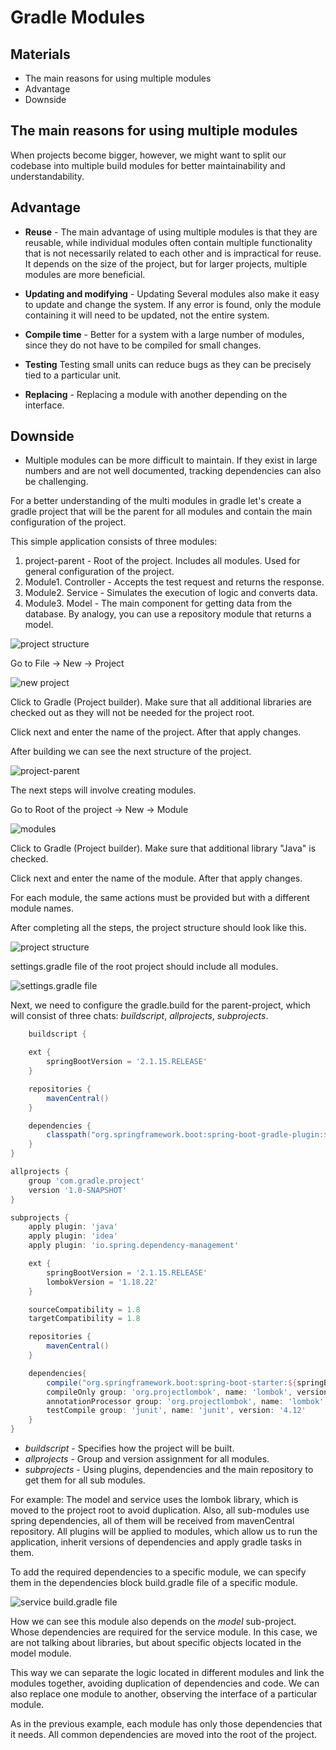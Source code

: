 # Gradle Modules

## Materials
+ The main reasons for using multiple modules
+ Advantage
+ Downside

## The main reasons for using multiple modules

When projects become bigger, however, we might want to split our codebase into multiple build modules for better maintainability and understandability.

## Advantage

* <b>Reuse</b> - The main advantage of using multiple modules is that they are reusable, while individual modules often contain multiple functionality that is not necessarily related to each other and is impractical for reuse. It depends on the size of the project, but for larger projects, multiple modules are more beneficial.

* <b>Updating and modifying</b> - Updating Several modules also make it easy to update and change the system. If any error is found, only the module containing it will need to be updated, not the entire system.

* <b>Compile time</b> - Better for a system with a large number of modules, since they do not have to be compiled for small changes.

* <b>Testing</b> Testing small units can reduce bugs as they can be precisely tied to a particular unit.

* <b>Replacing</b> - Replacing a module with another depending on the interface.

## Downside
* Multiple modules can be more difficult to maintain. If they exist in large numbers and are not well documented, tracking dependencies can also be challenging. 

For a better understanding of the multi modules in gradle let's create a gradle project that will be the parent for all modules and contain the main configuration of the project.

This simple application consists of three modules:
1. project-parent - Root of the project. Includes all modules. Used for general configuration of the project.
2. Module1. Controller - Accepts the test request and returns the response.
3. Module2. Service - Simulates the execution of logic and converts data.
4. Module3. Model - The main component for getting data from the database. By analogy, you can use a repository module that returns a model.

![](media/project-structure.png "project structure")

Go to File -> New -> Project

![](media/new-project.png "new project")

Click to Gradle (Project builder). Make sure that all additional libraries are checked out as they will not be needed for the project root.

Click next and enter the name of the project. After that apply changes.

After building we can see the next structure of the project.

![](media/project-parent.png "project-parent")

The next steps will involve creating modules.

Go to Root of the project -> New -> Module

![](media/modules.png "modules")

Click to Gradle (Project builder). Make sure that additional library "Java" is checked.

Click next and enter the name of the module. After that apply changes.

For each module, the same actions must be provided but with a different module names.

After completing all the steps, the project structure should look like this.

![](media/all-structure.png "project structure")

settings.gradle file of the root project should include all modules.

![](media/settings-gradle.png "settings.gradle file")


Next, we need to configure the gradle.build for the parent-project, which will consist of three chats: *buildscript*, *allprojects*, *subprojects*.
```groovy
    buildscript {

    ext {
        springBootVersion = '2.1.15.RELEASE'
    }

    repositories {
        mavenCentral()
    }

    dependencies {
        classpath("org.springframework.boot:spring-boot-gradle-plugin:${springBootVersion}")
    }
}

allprojects {
    group 'com.gradle.project'
    version '1.0-SNAPSHOT'
}

subprojects {
    apply plugin: 'java'
    apply plugin: 'idea'
    apply plugin: 'io.spring.dependency-management'

    ext {
        springBootVersion = '2.1.15.RELEASE'
        lombokVersion = '1.18.22'
    }

    sourceCompatibility = 1.8
    targetCompatibility = 1.8

    repositories {
        mavenCentral()
    }

    dependencies{
        compile("org.springframework.boot:spring-boot-starter:${springBootVersion}")
        compileOnly group: 'org.projectlombok', name: 'lombok', version: "${lombokVersion}"
        annotationProcessor group: 'org.projectlombok', name: 'lombok', version: "${lombokVersion}"
        testCompile group: 'junit', name: 'junit', version: '4.12'
    }
}
```

* *buildscript* - Specifies how the project will be built.
* *allprojects* - Group and version assignment for all modules.
* *subprojects* - Using plugins, dependencies and the main repository to get them for all sub modules.

For example: The model and service uses the lombok library, which is moved to the project root to avoid duplication. Also, all sub-modules use spring dependencies, all of them will be received from mavenCentral repository. All plugins will be applied to modules, which allow us to run the application, inherit versions of dependencies and apply gradle tasks in them.


To add the required dependencies to a specific module, we can specify them in the dependencies block build.gradle file of a specific module.

![](media/service-build-gradle.png "service build.gradle file")

How we can see this module also depends on the *model* sub-project. Whose dependencies are required for the service module. In this case, we are not talking about libraries, but about specific objects located in the model module.

This way we can separate the logic located in different modules and link the modules together, avoiding duplication of dependencies and code. We can also replace one module to another, observing the interface of a particular module.

As in the previous example, each module has only those dependencies that it needs. All common dependencies are moved into the root of the project.
